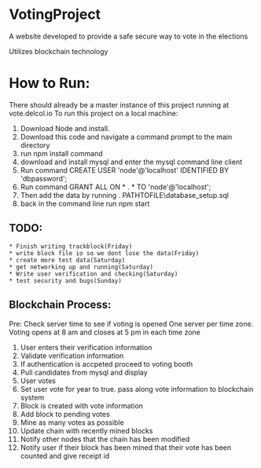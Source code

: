 # VotingProject
A website developed to provide a safe secure way to vote in the elections 

Utilizes blockchain technology

# How to Run:
There should already be a master instance of this project running at vote.delcol.io
To run this project on a local machine: 
1. Download Node and install.
2. Download this code and navigate a command prompt to the main directory
3. run npm install command
4. download and install mysql and enter the mysql command line client
5. Run command CREATE USER 'node'@'localhost' IDENTIFIED BY 'dbpassword';
6. Run command GRANT ALL ON * . * TO 'node'@'localhost';
7. Then add the data by running \. PATHTOFILE\database_setup.sql
7. back in the command line run npm start

TODO:
-

	* Finish writing trackblock(Friday)
	* write block file io so we dont lose the data(Friday)
	* create more test data(Saturday)
	* get networking up and running(Saturday)
	* Write user verification and checking(Saturday)
	* test security and bugs(Sunday)




Blockchain Process:
-
Pre: Check server time to see if voting is opened
One server per time zone. Voting opens at 8 am and closes at 5 pm in each time zone
1. User enters their verification information
2. Validate verification information
3. If authentication is accpeted proceed to voting booth
4. Pull candidates from mysql and display
5. User votes
6. Set user vote for year to true. pass along vote information to blockchain system
7. Block is created with vote information
8. Add block to pending votes
9. Mine as many votes as possible
10. Update chain with recently mined blocks
11. Notify other nodes that the chain has been modified
12. Notify user if their block has been mined that their vote has been counted and give receipt id
